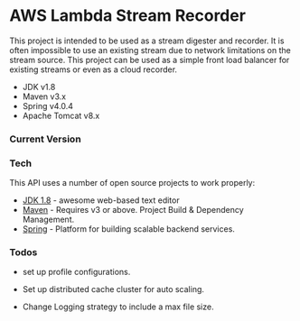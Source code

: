 # AWS Lambda Stream Recorder
This project is intended to be used as a stream digester and recorder.
It is often impossible to use an existing stream due to network limitations on the stream source.
This project can be used as a simple front load balancer for existing streams or even as a cloud recorder.

  - JDK v1.8
  - Maven v3.x
  - Spring v4.0.4
  - Apache Tomcat v8.x

### Current Version



### Tech

This API uses a number of open source projects to work properly:

* [JDK 1.8] - awesome web-based text editor
* [Maven] - Requires v3 or above. Project Build & Dependency Management.
* [Spring] - Platform for building scalable backend services.


### Todos

 - set up profile configurations.
 - Set up distributed cache cluster for auto scaling.
 - Change Logging strategy to include a max file size.


   [JDK 1.8]: <http://docs.oracle.com/javase/8/docs/>
   [maven]: <https://maven.apache.org/>
   [redis]: <http://redis.io/>
   [Spring]: <http://spring.io>
